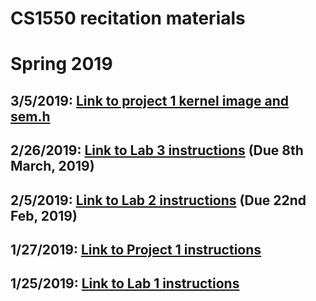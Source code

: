 # CS1550 recitation materials
# Spring 2019

## 3/5/2019: [Link to project 1 kernel image and sem.h](https://github.com/maher460/Pitt_CS1550_recitation_materials/blob/master/project1_kernel_image/)
## 2/26/2019: [Link to Lab 3 instructions](https://github.com/maher460/Pitt_CS1550_recitation_materials/blob/master/week7/Lab3.pdf) (Due 8th March, 2019)
## 2/5/2019: [Link to Lab 2 instructions](https://github.com/maher460/Pitt_CS1550_recitation_materials/blob/master/week4/Lab2.pdf) (Due 22nd Feb, 2019)
## 1/27/2019: [Link to Project 1 instructions](https://github.com/maher460/Pitt_CS1550_recitation_materials/tree/master/project1)
## 1/25/2019: [Link to Lab 1 instructions](https://github.com/maher460/Pitt_CS1550_recitation_materials/blob/master/week2/Lab1.pdf)
